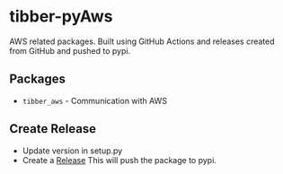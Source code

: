 # tibber-pyAws
AWS related packages.
Built using GitHub Actions and releases created from GitHub and pushed to pypi.

## Packages
* `tibber_aws` - Communication with AWS

## Create Release
* Update version in setup.py
* Create a [Release](https://github.com/tibbercom/tibber-pyAws/releases)
  This will push the package to pypi.
